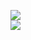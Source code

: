 [![](https://img.shields.io/badge/Made%20With-Github%20Spray-lightgrey.svg?style=for-the-badge&logo=github)](https://github.com/Annihil/github-spray#16878)  
[![](https://i.imgur.com/2DrTn0Z.gif)](https://github.com/Annihil/github-spray)